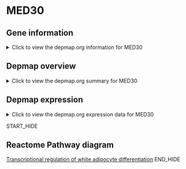 <h1>MED30</h1>

<h2>Gene information</h2>
<details>
  <summary>Click to view the depmap.org information for MED30</summary>
  <iframe src="https://depmap.org/portal/gene/MED30?tab=about" style="border:none;width:100%;height:800px"></iframe>
</details>

<h2>Depmap overview</h2>
<details>
  <summary>Click to view the depmap.org summary for MED30</summary>
  <iframe src="https://depmap.org/portal/gene/MED30?tab=overview" style="border:none;width:100%;height:800px"></iframe>
</details>

<h2>Depmap expression</h2>
<details>
  <summary>Click to view the depmap.org expression data for MED30</summary>
  <iframe src="https://depmap.org/portal/gene/MED30?tab=characterization" style="border:none;width:100%;height:800px"></iframe>
</details>


START_HIDE
<h2>Reactome Pathway diagram</h2>
<a href="https://reactome.org/PathwayBrowser/#/R-HSA-381340">Transcriptional regulation of white adipocyte differentiation</a>
END_HIDE


